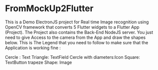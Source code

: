 # FromMockUp2Flutter
This is a Demo ElectronJS project for Real time Image recognition using OpenCV framework that converts 5 Flutter widgets to a Flutter App (Project).
The Project also contains the Back-End NodeJS server. 
You just need to give Access to the camera from the App and draw the shapes below.
This is The Legend that you need to follow to make sure that the Application is working fine :

Cercle : Text
Triangle: TextField
Cercle with diameters:Icon
Square: TextButton
trapeze Shape: Image
